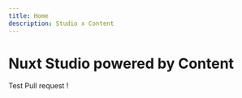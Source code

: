 ```yaml
---
title: Home
description: Studio x Content
---
```


# Nuxt Studio powered by Content

Test Pull request !